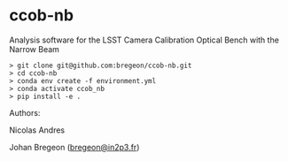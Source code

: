 # ccob-nb
Analysis software for the LSST Camera Calibration Optical Bench with the Narrow Beam

```
> git clone git@github.com:bregeon/ccob-nb.git
> cd ccob-nb
> conda env create -f environment.yml
> conda activate ccob_nb
> pip install -e .
```

Authors:

  Nicolas Andres
  
  Johan Bregeon (bregeon@in2p3.fr)
  
